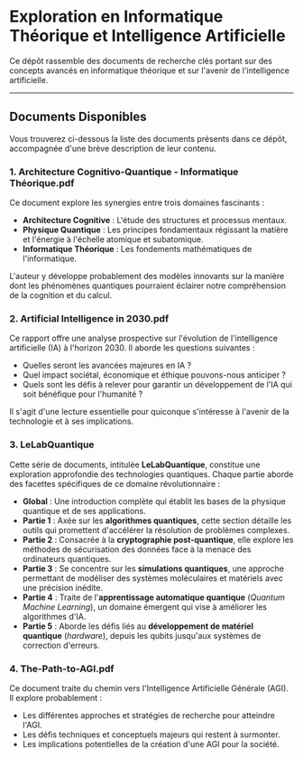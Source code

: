 # Exploration en Informatique Théorique et Intelligence Artificielle

Ce dépôt rassemble des documents de recherche clés portant sur des concepts avancés en informatique théorique et sur l'avenir de l'intelligence artificielle.

---

## Documents Disponibles

Vous trouverez ci-dessous la liste des documents présents dans ce dépôt, accompagnée d'une brève description de leur contenu.

### 1. Architecture Cognitivo-Quantique - Informatique Théorique.pdf

Ce document explore les synergies entre trois domaines fascinants :

-   **Architecture Cognitive** : L'étude des structures et processus mentaux.
-   **Physique Quantique** : Les principes fondamentaux régissant la matière et l'énergie à l'échelle atomique et subatomique.
-   **Informatique Théorique** : Les fondements mathématiques de l'informatique.

L'auteur y développe probablement des modèles innovants sur la manière dont les phénomènes quantiques pourraient éclairer notre compréhension de la cognition et du calcul.

### 2. Artificial Intelligence in 2030.pdf

Ce rapport offre une analyse prospective sur l'évolution de l'intelligence artificielle (IA) à l'horizon 2030. Il aborde les questions suivantes :

-   Quelles seront les avancées majeures en IA ?
-   Quel impact sociétal, économique et éthique pouvons-nous anticiper ?
-   Quels sont les défis à relever pour garantir un développement de l'IA qui soit bénéfique pour l'humanité ?

Il s'agit d'une lecture essentielle pour quiconque s'intéresse à l'avenir de la technologie et à ses implications.

### 3. LeLabQuantique

Cette série de documents, intitulée **LeLabQuantique**, constitue une exploration approfondie des technologies quantiques. Chaque partie aborde des facettes spécifiques de ce domaine révolutionnaire :

-   **Global** : Une introduction complète qui établit les bases de la physique quantique et de ses applications.
-   **Partie 1** : Axée sur les **algorithmes quantiques**, cette section détaille les outils qui promettent d'accélérer la résolution de problèmes complexes.
-   **Partie 2** : Consacrée à la **cryptographie post-quantique**, elle explore les méthodes de sécurisation des données face à la menace des ordinateurs quantiques.
-   **Partie 3** : Se concentre sur les **simulations quantiques**, une approche permettant de modéliser des systèmes moléculaires et matériels avec une précision inédite.
-   **Partie 4** : Traite de l'**apprentissage automatique quantique** (*Quantum Machine Learning*), un domaine émergent qui vise à améliorer les algorithmes d'IA.
-   **Partie 5** : Aborde les défis liés au **développement de matériel quantique** (*hardware*), depuis les qubits jusqu'aux systèmes de correction d'erreurs.

### 4. The-Path-to-AGI.pdf

Ce document traite du chemin vers l'Intelligence Artificielle Générale (AGI). Il explore probablement :

-   Les différentes approches et stratégies de recherche pour atteindre l'AGI.
-   Les défis techniques et conceptuels majeurs qui restent à surmonter.
-   Les implications potentielles de la création d'une AGI pour la société.
